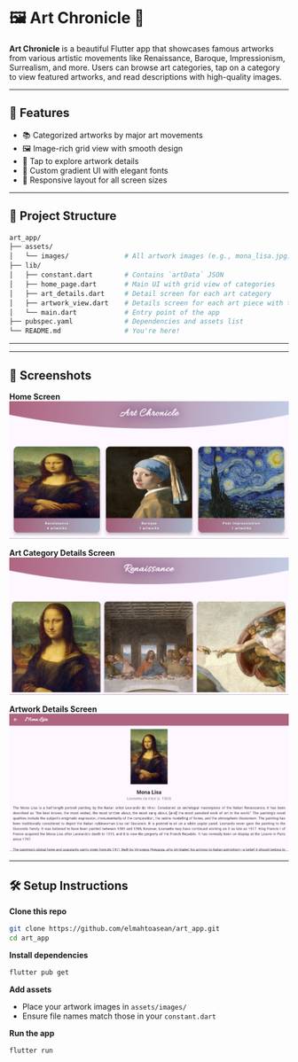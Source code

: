 # 🖼️ Art Chronicle 🎨

**Art Chronicle** is a beautiful Flutter app that showcases famous artworks from various artistic movements like Renaissance, Baroque, Impressionism, Surrealism, and more. Users can browse art categories, tap on a category to view featured artworks, and read descriptions with high-quality images.

---

## 📸 Features

- 📚 Categorized artworks by major art movements
- 🖼️ Image-rich grid view with smooth design
- 🧠 Tap to explore artwork details
- 🌈 Custom gradient UI with elegant fonts
- 📱 Responsive layout for all screen sizes

---

## 📂 Project Structure

```bash
art_app/
├── assets/
│   └── images/              # All artwork images (e.g., mona_lisa.jpg)
├── lib/
│   ├── constant.dart        # Contains `artData` JSON
│   ├── home_page.dart       # Main UI with grid view of categories
│   ├── art_details.dart     # Detail screen for each art category
│   ├── artwork_view.dart    # Details screen for each art piece with their details 
│   └── main.dart            # Entry point of the app
├── pubspec.yaml             # Dependencies and assets list
└── README.md                # You're here!
```

---
---

## 📱 Screenshots
**Home Screen**<br>
![Home](assets/images/Screenshot-1.png) 

**Art Category Details Screen**<br>
![Details](assets/images/Screenshot-2.png) 

**Artwork Details Screen**<br>
![Artwork](assets/images/Screenshot-3.png) 

---

## 🛠️ Setup Instructions

**Clone this repo**
```bash
git clone https://github.com/elmahtoasean/art_app.git
cd art_app
```

**Install dependencies**
```bash
flutter pub get
```

**Add assets**
- Place your artwork images in `assets/images/`
- Ensure file names match those in your `constant.dart`

**Run the app**
```bash
flutter run
```
